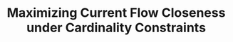 ---
title: "Maximizing Current Flow Closeness under Cardinality Constraints"
collection: publications
permalink: /publication/Maximizing Current Flow Closeness under Cardinality Constraints
venue: 'manuscript'
paperurl: 'https://arxiv.org/abs/1802.02556'
authors: '(alphabet order) Huan Li, Richard Peng, Liren Shan, Yuhao Yi, Zhongzhi Zhang'
---